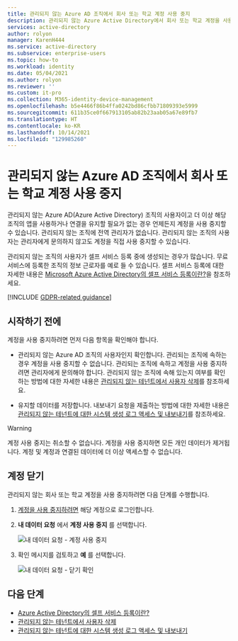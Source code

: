 ```yaml
---
title: 관리되지 않는 Azure AD 조직에서 회사 또는 학교 계정 사용 중지
description: 관리되지 않는 Azure Active Directory에서 회사 또는 학교 계정을 사용 중지하는 방법.
services: active-directory
author: rolyon
manager: KarenH444
ms.service: active-directory
ms.subservice: enterprise-users
ms.topic: how-to
ms.workload: identity
ms.date: 05/04/2021
ms.author: rolyon
ms.reviewer: ''
ms.custom: it-pro
ms.collection: M365-identity-device-management
ms.openlocfilehash: b5e4466f86b4ffa0242bd86cfbb71809393e5999
ms.sourcegitcommit: 611b35ce0f667913105ab82b23aab05a67e89fb7
ms.translationtype: HT
ms.contentlocale: ko-KR
ms.lasthandoff: 10/14/2021
ms.locfileid: "129985260"
---
```

# <a name="close-your-work-or-school-account-in-an-unmanaged-azure-ad-organization"></a>관리되지 않는 Azure AD 조직에서 회사 또는 학교 계정 사용 중지

관리되지 않는 Azure AD(Azure Active Directory) 조직의 사용자이고 더 이상 해당 조직의 앱을 사용하거나 연결을 유지할 필요가 없는 경우 언제든지 계정을 사용 중지할 수 있습니다. 관리되지 않는 조직에 전역 관리자가 없습니다. 관리되지 않는 조직의 사용자는 관리자에게 문의하지 않고도 계정을 직접 사용 중지할 수 있습니다.

관리되지 않는 조직의 사용자가 셀프 서비스 등록 중에 생성되는 경우가 많습니다. 무료 서비스에 등록한 조직의 정보 근로자를 예로 들 수 있습니다. 셀프 서비스 등록에 대한 자세한 내용은 [Microsoft Azure Active Directory의 셀프 서비스 등록이란?](directory-self-service-signup.md)을 참조하세요.

[!INCLUDE [GDPR-related guidance](../../../includes/gdpr-intro-sentence.md)]

## <a name="before-you-begin"></a>시작하기 전에

계정을 사용 중지하려면 먼저 다음 항목을 확인해야 합니다.

* 관리되지 않는 Azure AD 조직의 사용자인지 확인합니다. 관리되는 조직에 속하는 경우 계정을 사용 중지할 수 없습니다. 관리되는 조직에 속하고 계정을 사용 중지하려면 관리자에게 문의해야 합니다. 관리되지 않는 조직에 속해 있는지 여부를 확인하는 방법에 대한 자세한 내용은 [관리되지 않는 테넌트에서 사용자 삭제](/power-automate/gdpr-dsr-delete#delete-the-user-from-unmanaged-tenant)를 참조하세요.

* 유지할 데이터를 저장합니다. 내보내기 요청을 제출하는 방법에 대한 자세한 내용은 [관리되지 않는 테넌트에 대한 시스템 생성 로그 액세스 및 내보내기](/power-platform/admin/powerapps-gdpr-dsr-guide-systemlogs#accessing-and-exporting-system-generated-logs-for-unmanaged-tenants)를 참조하세요.

> [!WARNING]
> 계정 사용 중지는 취소할 수 없습니다. 계정을 사용 중지하면 모든 개인 데이터가 제거됩니다. 계정 및 계정과 연결된 데이터에 더 이상 액세스할 수 없습니다.

## <a name="close-your-account"></a>계정 닫기

관리되지 않는 회사 또는 학교 계정을 사용 중지하려면 다음 단계를 수행합니다.

1. [계정을 사용 중지하려면](https://portal.azure.com/#blade/Microsoft_AAD_IAM/PrivacyDataRequests) 해당 계정으로 로그인합니다.

1. **내 데이터 요청** 에서 **계정 사용 중지** 를 선택합니다.

    ![내 데이터 요청 - 계정 사용 중지](./media/users-close-account/close-account.png)

1. 확인 메시지를 검토하고 **예** 를 선택합니다.

    ![내 데이터 요청 - 닫기 확인](./media/users-close-account/confirm-close.png)

## <a name="next-steps"></a>다음 단계

- [Azure Active Directory의 셀프 서비스 등록이란?](directory-self-service-signup.md)
- [관리되지 않는 테넌트에서 사용자 삭제](/power-automate/gdpr-dsr-delete#delete-the-user-from-unmanaged-tenant)
- [관리되지 않는 테넌트에 대한 시스템 생성 로그 액세스 및 내보내기](/power-platform/admin/powerapps-gdpr-dsr-guide-systemlogs#accessing-and-exporting-system-generated-logs-for-unmanaged-tenants)